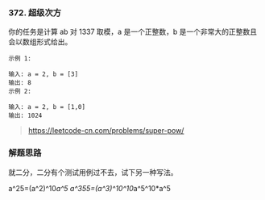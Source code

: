 ### 372. 超级次方
你的任务是计算 ab 对 1337 取模，a 是一个正整数，b 是一个非常大的正整数且会以数组形式给出。
```
示例 1:

输入: a = 2, b = [3]
输出: 8
示例 2:

输入: a = 2, b = [1,0]
输出: 1024
```
> https://leetcode-cn.com/problems/super-pow/
### 解题思路
就二分，二分有个测试用例过不去，试下另一种写法。

a^25=(a^2)^10*a^5
a^355=(a^3)^10^10*a^5^10*a^5